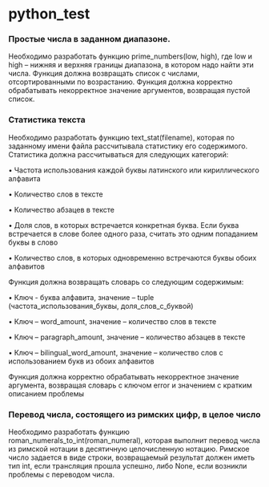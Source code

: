 # python_test

### Простые числа в заданном диапазоне.
Необходимо разработать функцию prime_numbers(low, high), где low и high – нижняя и верхняя границы диапазона, в котором надо найти эти числа. Функция должна возвращать список с числами, отсортированными по возрастанию. 
Функция должна корректно обрабатывать некорректное значение аргументов, возвращая пустой список.

### Статистика текста
Необходимо разработать функцию text_stat(filename), которая по заданному имени файла рассчитывала статистику его содержимого. Статистика должна рассчитываться для следующих категорий:

• Частота использования каждой буквы латинского или кириллического алфавита

• Количество слов в тексте

• Количество абзацев в тексте

• Доля слов, в которых встречается конкретная буква. Если буква встречается в слове более 
одного раза, считать это одним попаданием буквы в слово

• Количество слов, в которых одновременно встречаются буквы обоих алфавитов

Функция должна возвращать словарь со следующим содержимым:

• Ключ - буква алфавита, значение – tuple (частота_использования_буквы, 
доля_слов_с_буквой)

• Ключ – word_amount, значение – количество слов в тексте

• Ключ – paragraph_amount, значение – количество абзацев в тексте

• Ключ – bilingual_word_amount, значение – количество слов с использованием букв из 
обоих алфавитов

Функция должна корректно обрабатывать некорректное значение аргумента, возвращая словарь с 
ключом error и значением с кратким описанием проблемы

### Перевод числа, состоящего из римских цифр, в целое число 
Необходимо разработать функцию roman_numerals_to_int(roman_numeral), которая выполнит 
перевод числа из римской нотации в десятичную целочисленную нотацию. Римское число 
задается в виде строки, возвращаемый результат должен иметь тип int, если трансляция прошла 
успешно, либо None, если возникли проблемы с переводом числа.
